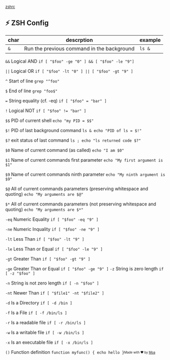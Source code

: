 <sub>[zshrc](https://github.com/moatorres/zshrc)</sub>

## ⚡️ ZSH Config
| char | descrption | example |
|-|-|-|
| `&` | Run the previous command in the background | `ls &` |
	                                              

`&&`	   Logical AND	                                                                        `if [ "$foo" -ge "0" ] && [ "$foo" -le "9"]`

`||`	    Logical OR	                                                                         `if [ "$foo" -lt "0" ] || [ "$foo" -gt "9" ]`

`^`	     Start of line	                                                                      `grep "^foo"`

`$`	     End of line	                                                                        `grep "foo$"`

`=`	     String equality (cf. -eq)	                                                          `if [ "$foo" = "bar" ]`

`!`     	Logical NOT	                                                                        `if [ "$foo" != "bar" ]`

`$$`	    PID of current shell	                                                               `echo "my PID = $$"`

`$!`	    PID of last background command	                                                     `ls & echo "PID of ls = $!"`

`$?`	    exit status of last command	                                                        `ls ; echo "ls returned code $?"`

`$0`	    Name of current command (as called)	                                                `echo "I am $0"`

`$1`	    Name of current commands first parameter	                                           `echo "My first argument is $1"`

`$9`	    Name of current commands ninth parameter	                                           `echo "My ninth argument is $9"`

`$@`	    All of current commands parameters (preserving whitespace and quoting)	             `echo "My arguments are $@"`

`$*`	    All of current commands parameters (not preserving whitespace and quoting)	         `echo "My arguments are $*"`

`-eq`    Numeric Equality	                                                                   `if [ "$foo" -eq "9" ]`

`-ne`    Numeric Inquality	                                                                  `if [ "$foo" -ne "9" ]`

`-lt`    Less Than	                                                                          `if [ "$foo" -lt "9" ]`

`-le`    Less Than or Equal	                                                                 `if [ "$foo" -le "9" ]`

`-gt`    Greater Than	                                                                       `if [ "$foo" -gt "9" ]`

`-ge`    Greater Than or Equal	                                                              `if [ "$foo" -ge "9" ]`
`-z`	    String is zero length	                                                              `if [ -z "$foo" ]`

`-n`	    String is not zero length	                                                          `if [ -n "$foo" ]`

`-nt`    Newer Than	                                                                         `if [ "$file1" -nt "$file2" ]`

`-d`	    Is a Directory	                                                                     `if [ -d /bin ]`

`-f`	    Is a File	                                                                          `if [ -f /bin/ls ]`

`-r`	    Is a readable file	                                                                 `if [ -r /bin/ls ]`

`-w`	    Is a writable file	                                                                 `if [ -w /bin/ls ]`

`-x`	    Is an executable file	                                                              `if [ -x /bin/ls ]`

`()`    	Function definition	                                                                `function myfunc() { echo hello }`<sub><sup>Made with ❤️ by [Moa](https://github.com/moatorres)</sup></sub>
